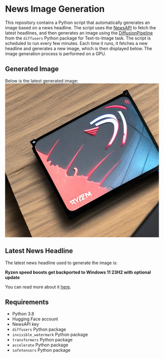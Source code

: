 # News Image Generation
This repository contains a Python script that automatically generates an image based on a news headline. The script uses the [NewsAPI](https://newsapi.org/) to fetch the latest headlines, and then generates an image using the [DiffusionPipeline](https://github.com/huggingface/diffusers) from the `diffusers` Python package for Text-to-Image task.
The script is scheduled to run every few minutes. Each time it runs, it fetches a new headline and generates a new image, which is then displayed below. The image generation process is performed on a GPU.

## Generated Image
Below is the latest generated image:
![Generated Image](image.png)

## Latest News Headline
The latest news headline used to generate the image is:

**Ryzen speed boosts get backported to Windows 11 23H2 with optional update**

You can read more about it [here](https://news.google.com/rss/articles/CBMitAFBVV95cUxPU2UxMkl2MkJyYTZTc2RXNXVfNlRPcl83Ym5ranAyVHVmNWl0TjMyUllNdVNQam5HRDA3c2pWM2xoVDdWMy1teGZIVVNNaGNPS2R3MzlxcFg2LWR3QmsyTHBlQ0hrVHpEcDM4SlFhakR2YVBkUVVNdEV0UDJ2dkNnekhIRlF0WXVWNlQwdW8zdzJzMUFadWZZd0tTXzA3RHNhSElqNU5PVWpUTjNUNGJSWDNNRGY?oc=5).

## Requirements
- Python 3.8
- Hugging Face account
- NewsAPI key
- `diffusers` Python package
- `invisible_watermark` Python package
- `transformers` Python package
- `accelerate` Python package
- `safetensors` Python package
